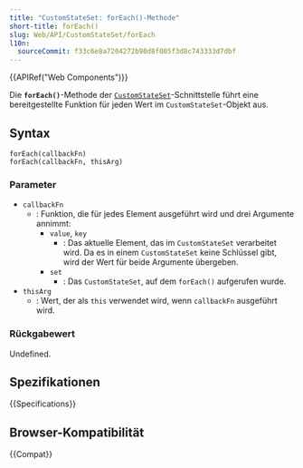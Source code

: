 ```yaml
---
title: "CustomStateSet: forEach()-Methode"
short-title: forEach()
slug: Web/API/CustomStateSet/forEach
l10n:
  sourceCommit: f33c6e8a7204272b90d8f005f3d8c743333d7dbf
---
```


{{APIRef("Web Components")}}

Die **`forEach()`**-Methode der [`CustomStateSet`](/de/docs/Web/API/CustomStateSet)-Schnittstelle führt eine bereitgestellte Funktion für jeden Wert im `CustomStateSet`-Objekt aus.

## Syntax

```js-nolint
forEach(callbackFn)
forEach(callbackFn, thisArg)
```

### Parameter

- `callbackFn`
  - : Funktion, die für jedes Element ausgeführt wird und drei Argumente annimmt:
    - `value`, `key`
      - : Das aktuelle Element, das im `CustomStateSet` verarbeitet wird. Da es in einem `CustomStateSet` keine Schlüssel gibt, wird der Wert für beide Argumente übergeben.
    - `set`
      - : Das `CustomStateSet`, auf dem `forEach()` aufgerufen wurde.
- `thisArg`
  - : Wert, der als `this` verwendet wird, wenn `callbackFn` ausgeführt wird.

### Rückgabewert

Undefined.

## Spezifikationen

{{Specifications}}

## Browser-Kompatibilität

{{Compat}}
